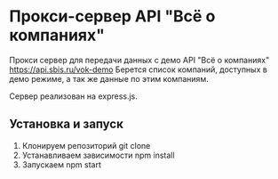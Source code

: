 # Прокси-сервер API "Всё о компаниях"

Прокси сервер для передачи данных с демо API "Всё о компаниях" https://api.sbis.ru/vok-demo
Берется список компаний, доступных в демо режиме, а так же данные по этим компаниям.

Сервер реализован на express.js.

## Установка и запуск

1. Клонируем репозиторий git clone
2. Устанавливаем зависимости npm install
3. Запускаем npm start
